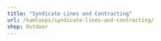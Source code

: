 ```yaml
---
title: "Syndicate Lines and Contracting"
url: /kamloops/syndicate-lines-and-contracting/
shop: Outdoor
---
```

